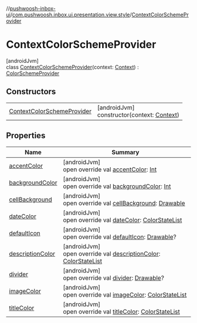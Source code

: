 //[pushwoosh-inbox-ui](../../../index.md)/[com.pushwoosh.inbox.ui.presentation.view.style](../index.md)/[ContextColorSchemeProvider](index.md)

# ContextColorSchemeProvider

[androidJvm]\
class [ContextColorSchemeProvider](index.md)(context: [Context](https://developer.android.com/reference/kotlin/android/content/Context.html)) : [ColorSchemeProvider](../-color-scheme-provider/index.md)

## Constructors

| | |
|---|---|
| [ContextColorSchemeProvider](-context-color-scheme-provider.md) | [androidJvm]<br>constructor(context: [Context](https://developer.android.com/reference/kotlin/android/content/Context.html)) |

## Properties

| Name | Summary |
|---|---|
| [accentColor](accent-color.md) | [androidJvm]<br>open override val [accentColor](accent-color.md): [Int](https://kotlinlang.org/api/latest/jvm/stdlib/kotlin-stdlib/kotlin/-int/index.html) |
| [backgroundColor](background-color.md) | [androidJvm]<br>open override val [backgroundColor](background-color.md): [Int](https://kotlinlang.org/api/latest/jvm/stdlib/kotlin-stdlib/kotlin/-int/index.html) |
| [cellBackground](cell-background.md) | [androidJvm]<br>open override val [cellBackground](cell-background.md): [Drawable](https://developer.android.com/reference/kotlin/android/graphics/drawable/Drawable.html) |
| [dateColor](date-color.md) | [androidJvm]<br>open override val [dateColor](date-color.md): [ColorStateList](https://developer.android.com/reference/kotlin/android/content/res/ColorStateList.html) |
| [defaultIcon](default-icon.md) | [androidJvm]<br>open override val [defaultIcon](default-icon.md): [Drawable](https://developer.android.com/reference/kotlin/android/graphics/drawable/Drawable.html)? |
| [descriptionColor](description-color.md) | [androidJvm]<br>open override val [descriptionColor](description-color.md): [ColorStateList](https://developer.android.com/reference/kotlin/android/content/res/ColorStateList.html) |
| [divider](divider.md) | [androidJvm]<br>open override val [divider](divider.md): [Drawable](https://developer.android.com/reference/kotlin/android/graphics/drawable/Drawable.html)? |
| [imageColor](image-color.md) | [androidJvm]<br>open override val [imageColor](image-color.md): [ColorStateList](https://developer.android.com/reference/kotlin/android/content/res/ColorStateList.html) |
| [titleColor](title-color.md) | [androidJvm]<br>open override val [titleColor](title-color.md): [ColorStateList](https://developer.android.com/reference/kotlin/android/content/res/ColorStateList.html) |
